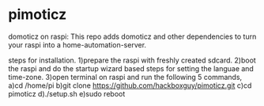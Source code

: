 # pimoticz
domoticz on raspi:
This repo adds domoticz and other dependencies to turn your raspi into a home-automation-server.

steps for installation.
1)prepare the raspi with freshly created sdcard.
2)boot the raspi and do the startup wizard based steps for setting the languae and time-zone.
3)open terminal on raspi and run the following 5 commands,
	a)cd /home/pi
	b)git clone https://github.com/hackboxguy/pimoticz.git
	c)cd pimoticz
	d)./setup.sh
	e)sudo reboot
